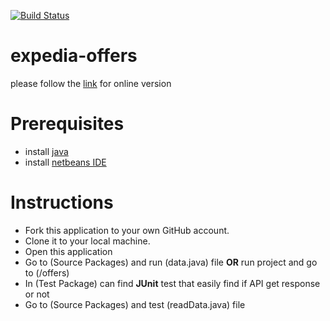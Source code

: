 [![Build Status](https://travis-ci.org/saeedhomsy/expedia-offers.svg?branch=master)](https://travis-ci.org/saeedhomsy/expedia-offers)
# expedia-offers
please follow the [link](https://expediaoffers.herokuapp.com/offers) for online version

# Prerequisites
<ul>
<li>install <a href='https://java.com/en/download/'>java</a></li>
<li>install <a href='https://netbeans.org/downloads/'>netbeans IDE</a></li>
</ul>

# Instructions
<ul>
<li>Fork this application to your own GitHub account.</li>
<li>Clone it to your local machine.</li>
<li>Open this application</li>
<li>Go to (Source Packages) and run (data.java) file <B>OR</B> run project and go to (/offers)</li>
<li>In (Test Package) can find <B>JUnit</B> test that easily find if API get response or not</li>
<li>Go to (Source Packages) and test (readData.java) file</li>
</ul>